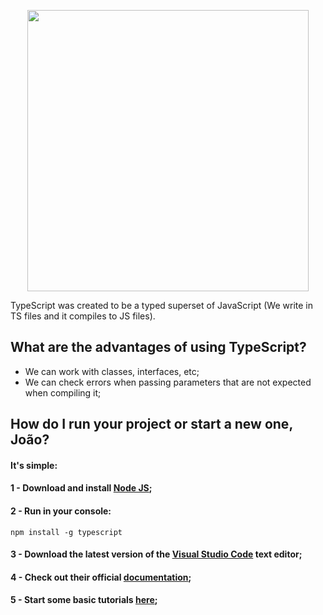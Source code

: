 <p align="center">
  <img src="https://github.com/jvlessa/Typescript--First-Look/blob/master/images/logo-new.png" width="450">
</p>

TypeScript was created to be a typed superset of JavaScript (We write in TS files and it compiles to JS files).

## What are the advantages of using TypeScript?
- We can work with classes, interfaces, etc;
- We can check errors when passing parameters that are not expected when compiling it;

## How do I run your project or start a new one, João? 
#### It's simple: 
#### 1 - Download and install [Node JS](https://nodejs.org/en/download/);

#### 2 - Run in your console:
```
npm install -g typescript
```

#### 3 - Download the latest version of the [Visual Studio Code](https://code.visualstudio.com/download) text editor;
#### 4 - Check out their official [documentation](https://www.typescriptlang.org/docs/home.html);
#### 5 - Start some basic tutorials [here](https://www.typescriptlang.org/docs/handbook/typescript-in-5-minutes.html);
